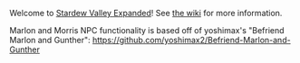 Welcome to [Stardew Valley Expanded](https://www.nexusmods.com/stardewvalley/mods/3753)!
See [the wiki](https://github.com/FlashShifter/StardewValleyExpanded/wiki) for more information.

Marlon and Morris NPC functionality is based off of yoshimax's "Befriend Marlon and Gunther": https://github.com/yoshimax2/Befriend-Marlon-and-Gunther
